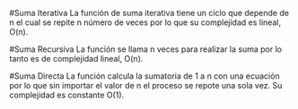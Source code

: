 #Suma Iterativa
La función de suma iterativa tiene un ciclo que depende de n el cual se repite n número de veces por lo que su complejidad es lineal, O(n).

#Suma Recursiva
La función se llama n veces para realizar la suma por lo tanto es de complejidad lineal, O(n).

#Suma Directa
La función calcula la sumatoria de 1 a n con una ecuación por lo que sin importar el valor de n el proceso se repote una sola vez. Su complejidad es constante O(1).